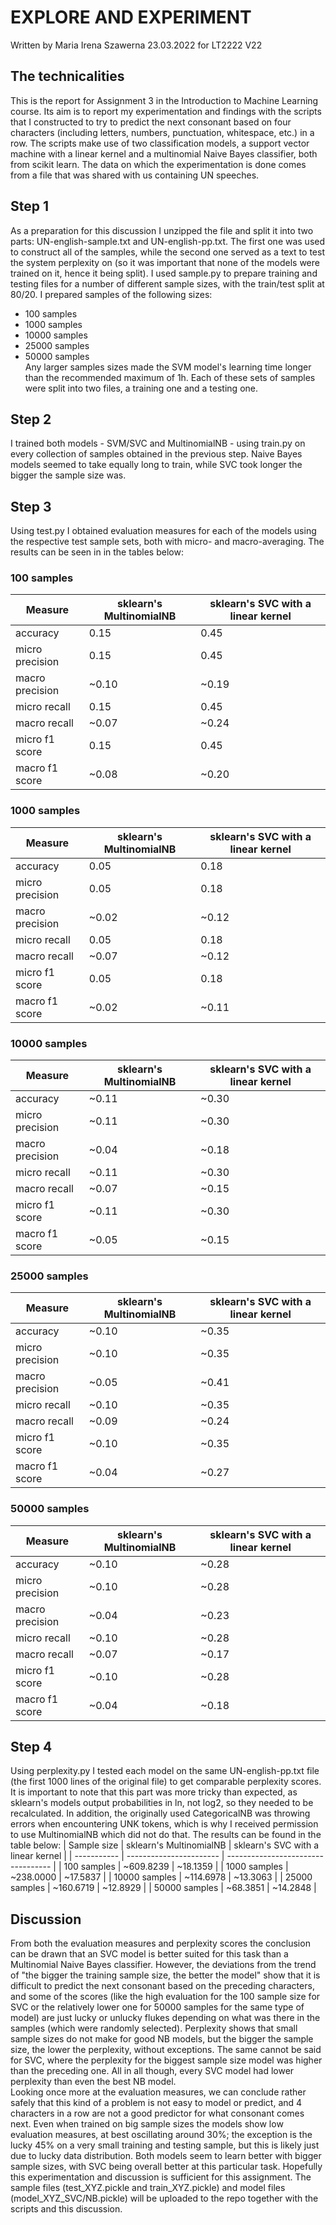 # EXPLORE AND EXPERIMENT
Written by Maria Irena Szawerna 23.03.2022 for LT2222 V22  

## The technicalities
This is the report for Assignment 3 in the Introduction to Machine Learning course. Its aim is to report my experimentation and findings with the scripts that I constructed to try to predict the next consonant 
based on four characters (including letters, numbers, punctuation, whitespace, etc.) in a row. The scripts make use of two classification models, a support vector machine with a linear kernel and a multinomial
Naive Bayes classifier, both from scikit learn. The data on which the experimentation is done comes from a file that was shared with us containing UN speeches.  
## Step 1
As a preparation for this discussion I unzipped the file and split it into two parts: UN-english-sample.txt and UN-english-pp.txt. The first one was used to construct all of the samples, while the second one
served as a text to test the system perplexity on (so it was important that none of the models were trained on it, hence it being split). I used sample.py to prepare training and testing files for a number of
different sample sizes, with the train/test split at 80/20. I prepared samples of the following sizes:  
+ 100 samples
+ 1000 samples
+ 10000 samples
+ 25000 samples
+ 50000 samples  
Any larger samples sizes made the SVM model's learning time longer than the recommended maximum of 1h. Each of these sets of samples were split into two files, a training one and a testing one.
## Step 2
I trained both models - SVM/SVC and MultinomialNB - using train.py on every collection of samples obtained in the previous step. Naive Bayes models seemed to take equally long to train, while SVC took longer the 
bigger the sample size was. 
## Step 3
Using test.py I obtained evaluation measures for each of the models using the respective test sample sets, both with micro- and macro-averaging. The results can be seen in in the tables below:
### 100 samples
| Measure | sklearn's MultinomialNB | sklearn's SVC with a linear kernel |
| ----------- | ----------------------- | ---------------------------------- |
| accuracy | 0.15 | 0.45 |
| micro precision | 0.15 | 0.45 |
| macro precision | ~0.10 | ~0.19 |
| micro recall | 0.15 | 0.45 |
| macro recall | ~0.07 | ~0.24 |
| micro f1 score | 0.15 | 0.45 |
| macro f1 score | ~0.08 | ~0.20 |
### 1000 samples
| Measure | sklearn's MultinomialNB | sklearn's SVC with a linear kernel |
| ----------- | ----------------------- | ---------------------------------- |
| accuracy | 0.05 | 0.18 |
| micro precision | 0.05 | 0.18 |
| macro precision | ~0.02 | ~0.12 |
| micro recall | 0.05 | 0.18 |
| macro recall | ~0.07 | ~0.12 |
| micro f1 score | 0.05 | 0.18 |
| macro f1 score | ~0.02 | ~0.11 |
### 10000 samples
| Measure | sklearn's MultinomialNB | sklearn's SVC with a linear kernel |
| ----------- | ----------------------- | ---------------------------------- |
| accuracy | ~0.11 | ~0.30 |
| micro precision | ~0.11 | ~0.30 |
| macro precision | ~0.04 | ~0.18 |
| micro recall | ~0.11 | ~0.30 |
| macro recall | ~0.07 | ~0.15 |
| micro f1 score | ~0.11 | ~0.30 |
| macro f1 score | ~0.05 | ~0.15 |
### 25000 samples
| Measure | sklearn's MultinomialNB | sklearn's SVC with a linear kernel |
| ----------- | ----------------------- | ---------------------------------- |
| accuracy | ~0.10 | ~0.35 |
| micro precision | ~0.10 | ~0.35 |
| macro precision | ~0.05 | ~0.41 |
| micro recall | ~0.10 | ~0.35 |
| macro recall | ~0.09 | ~0.24 |
| micro f1 score | ~0.10 | ~0.35 |
| macro f1 score | ~0.04 | ~0.27 |
### 50000 samples
| Measure | sklearn's MultinomialNB | sklearn's SVC with a linear kernel |
| ----------- | ----------------------- | ---------------------------------- |
| accuracy | ~0.10 | ~0.28 |
| micro precision | ~0.10 | ~0.28 |
| macro precision | ~0.04 | ~0.23 |
| micro recall | ~0.10 | ~0.28 |
| macro recall | ~0.07 | ~0.17 |
| micro f1 score | ~0.10 | ~0.28 |
| macro f1 score | ~0.04 | ~0.18 |
## Step 4
Using perplexity.py I tested each model on the same UN-english-pp.txt file (the first 1000 lines of the original file) to get comparable perplexity scores. It is important to note that this part was more tricky
than expected, as sklearn's models output probabilities in ln, not log2, so they needed to be recalculated. In addition, the originally used CategoricalNB was throwing errors when encountering UNK tokens, which
is why I received permission to use MultinomialNB which did not do that. The results can be found in the table below:
| Sample size | sklearn's MultinomialNB | sklearn's SVC with a linear kernel |
| ----------- | ----------------------- | ---------------------------------- |
| 100 samples | ~609.8239 | ~18.1359 |
| 1000 samples | ~238.0000 | ~17.5837 |
| 10000 samples | ~114.6978 | ~13.3063 |
| 25000 samples | ~160.6719 | ~12.8929 |
| 50000 samples | ~68.3851 | ~14.2848 |
## Discussion
From both the evaluation measures and perplexity scores the conclusion can be drawn that an SVC model is better suited for this task than a Multinomial Naive Bayes classifier. However, the deviations from the
trend of "the bigger the training sample size, the better the model" show that it is difficult to predict the next consonant based on the preceding characters, and some of the scores (like the high evaluation for
the 100 sample size for SVC or the relatively lower one for 50000 samples for the same type of model) are just lucky or unlucky flukes depending on what was there in the samples (which were randomly selected).
Perplexity shows that small sample sizes do not make for good NB models, but the bigger the sample size, the lower the perplexity, without exceptions. The same cannot be said for SVC, where the perplexity for the
biggest sample size model was higher than the preceding one. All in all though, every SVC model had lower perplexity than even the best NB model.  
Looking once more at the evaluation measures, we can conclude rather safely that this kind of a problem is not easy to model or predict, and 4 characters in a row are not a good predictor for what consonant comes
next. Even when trained on big sample sizes the models show low evaluation measures, at best oscillating around 30%; the exception is the lucky 45% on a very small training and testing sample, but this is likely
just due to lucky data distribution. Both models seem to learn better with bigger sample sizes, with SVC being overall better at this particular task. 
Hopefully this experimentation and discussion is sufficient for this assignment. The sample files (test_XYZ.pickle and train_XYZ.pickle) and model files (model_XYZ_SVC/NB.pickle) will be uploaded to the repo 
together with the scripts and this discussion.



